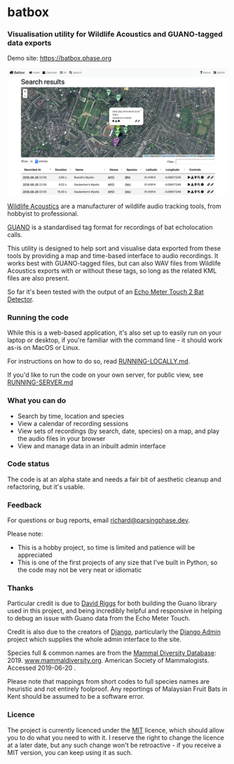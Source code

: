 # batbox

### Visualisation utility for Wildlife Acoustics and GUANO-tagged data exports

Demo site: https://batbox.phase.org

![Map view](docs/images/map_page.png)         

[Wildlife Acoustics](https://www.wildlifeacoustics.com) are a manufacturer of wildlife audio tracking tools, from hobbyist to professional.
 
[GUANO](https://guano-md.org) is a standardised tag format for recordings of bat echolocation calls.
 
This utility is designed to help sort and visualise data exported from these tools by providing a map and time-based interface to audio recordings. 
It works best with GUANO-tagged files, but can also WAV files from Wildlife Acoustics exports with or without these tags, so long as the related KML files are also present.

So far it's been tested with the output of an 
[Echo Meter Touch 2 Bat Detector](https://www.wildlifeacoustics.com/products/echo-meter-touch-2).

### Running the code

While this is a web-based application, it's also set up to easily run on your laptop or desktop, if you're familiar with the command line - it should work as-is on MacOS or Linux. 

For instructions on how to do so, read [RUNNING-LOCALLY.md](docs/RUNNING-LOCALLY.md).

If you'd like to run the code on your own server, for public view, see [RUNNING-SERVER.md](docs/RUNNING-SERVER.md)

### What you can do

- Search by time, location and species
- View a calendar of recording sessions
- View sets of recordings (by search, date, species) on a map, and play the audio files in your browser
- View and manage data in an inbuilt admin interface

### Code status

The code is at an alpha state and needs a fair bit of aesthetic cleanup and refactoring, but it's usable.

### Feedback

For questions or bug reports, email [richard@parsingphase.dev](mailto:parsingphase@parsingphase.dev). 

Please note: 

 - This is a hobby project, so time is limited and patience will be appreciated
 - This is one of the first projects of any size that I've built in Python, so the code may not be very neat or idiomatic
 
### Thanks

Particular credit is due to [David Riggs](https://github.com/riggsd) for both building the Guano library used in this project, and being incredibly helpful and responsive in helping to debug an issue with Guano data from the Echo Meter Touch.

Credit is also due to the creators of [Django](https://www.djangoproject.com), particularly the [Django Admin](https://docs.djangoproject.com/en/2.2/ref/contrib/admin/) project which supplies the whole admin interface to the site.

Species full & common names are from the [Mammal Diversity Database](https://www.mammaldiversity.org):
 2019. www.mammaldiversity.org. American Society of Mammalogists. Accessed 2019-06-20 .
 
Please note that mappings from short codes to full species names are heuristic and not entirely foolproof. Any reportings of 
Malaysian Fruit Bats in Kent should be assumed to be a software error.

### Licence

The project is currently licenced under the [MIT](LICENCE.txt) licence, which should allow you to do what you need to with it. I reserve the right to change the licence at a later date, but any such change won't be retroactive - if you receive a MIT version, you can keep using it as such.
           
                   